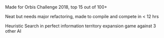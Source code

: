 Made for Orbis Challenge 2018, top 15 out of 100+

Neat but needs major refactoring, made to compile and compete in < 12 hrs

Heuristic Search in perfect information territory expansion game against 3 other AI
